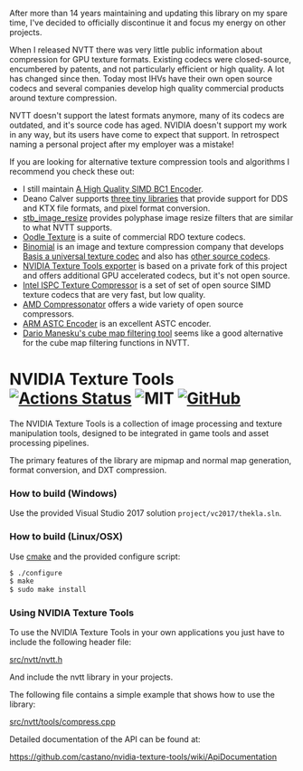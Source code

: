 After more than 14 years maintaining and updating this library on my spare time, I've decided to officially discontinue it and focus my energy on other projects.

When I released NVTT there was very little public information about compression for GPU texture formats. Existing codecs were closed-source, encumbered by patents, and not particularly efficient or high quality. A lot has changed since then. Today most IHVs have their own open source codecs and several companies develop high quality commercial products around texture compression. 

NVTT doesn't support the latest formats anymore, many of its codecs are outdated, and it's source code has aged. NVIDIA doesn't support my work in any way, but its users have come to expect that support. In retrospect naming a personal project after my employer was a mistake!

If you are looking for alternative texture compression tools and algorithms I recommend you check these out:

* I still maintain [A High Quality SIMD BC1 Encoder](https://github.com/castano/icbc).
* Deano Calver supports [three tiny libraries](https://deanoc.com/2019/09/tiny) that provide support for DDS and KTX file formats, and pixel format conversion.
* [stb_image_resize](https://github.com/nothings/stb/blob/master/stb_image_resize.h) provides polyphase image resize filters that are similar to what NVTT supports.
* [Oodle Texture](http://www.radgametools.com/oodletexture.htm) is a suite of commercial RDO texture codecs.
* [Binomial](https://www.binomial.info/) is an image and texture compression company that develops [Basis a universal texture codec](https://github.com/BinomialLLC/basis_universal) and also has [other source codecs](https://github.com/BinomialLLC).
* [NVIDIA Texture Tools exporter](https://developer.nvidia.com/nvidia-texture-tools-exporter) is based on a private fork of this project and offers additional GPU accelerated codecs, but it's not open source.
* [Intel ISPC Texture Compressor](https://github.com/GameTechDev/ISPCTextureCompressor) is a set of set of open source SIMD texture codecs that are very fast, but low quality.
* [AMD Compressonator](https://gpuopen.com/compressonator/) offers a wide variety of open source compressors.
* [ARM ASTC Encoder](https://github.com/ARM-software/astc-encoder) is an excellent ASTC encoder.
* [Dario Manesku's cube map filtering tool](https://github.com/dariomanesku/cmft) seems like a good alternative for the cube map filtering functions in NVTT.


# NVIDIA Texture Tools [![Actions Status](https://github.com/castano/nvidia-texture-tools/workflows/build/badge.svg)](https://github.com/castano/nvidia-texture-tools/actions) ![MIT](https://img.shields.io/badge/license-MIT-blue.svg) [![GitHub](https://img.shields.io/badge/repo-github-green.svg)](https://github.com/castano/nvidia-texture-tools)

The NVIDIA Texture Tools is a collection of image processing and texture 
manipulation tools, designed to be integrated in game tools and asset 
processing pipelines.

The primary features of the library are mipmap and normal map generation, format 
conversion, and DXT compression.


### How to build (Windows)

Use the provided Visual Studio 2017 solution `project/vc2017/thekla.sln`.


### How to build (Linux/OSX)

Use [cmake](http://www.cmake.org/) and the provided configure script:

```bash
$ ./configure
$ make
$ sudo make install
```


### Using NVIDIA Texture Tools

To use the NVIDIA Texture Tools in your own applications you just have to
include the following header file:

[src/nvtt/nvtt.h](https://github.com/castano/nvidia-texture-tools/blob/master/src/nvtt/nvtt.h)

And include the nvtt library in your projects. 

The following file contains a simple example that shows how to use the library:

[src/nvtt/tools/compress.cpp](https://github.com/castano/nvidia-texture-tools/blob/master/src/nvtt/tools/compress.cpp)

Detailed documentation of the API can be found at:

https://github.com/castano/nvidia-texture-tools/wiki/ApiDocumentation

